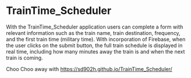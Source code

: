 # TrainTime_Scheduler

With the TrainTime_Scheduler application users can complete a form with relevant information such as the train name, train destination, frequency, and the first train time (military time). With incorporation of Firebase, when the user clicks on the submit button, the full train schedule is displayed in real time, including how many minutes away the train is and when the next train is coming.

Choo Choo away with https://sd902h.github.io/TrainTime_Scheduler/
